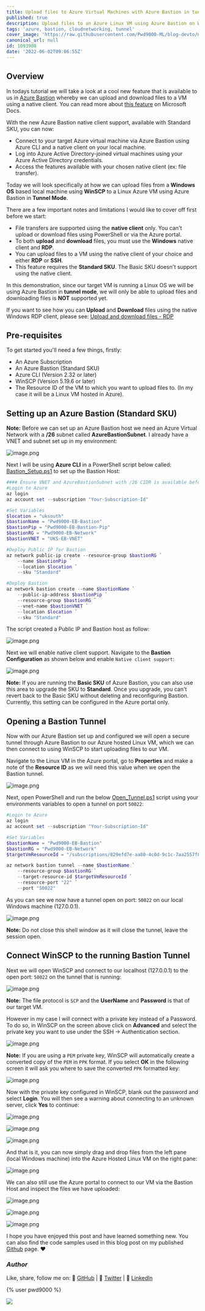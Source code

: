 ```yaml
---
title: Upload files to Azure Virtual Machines with Azure Bastion in tunnel mode
published: true
description: Upload files to an Azure Linux VM using Azure Bastion on Windows using the SSH native Client
tags: 'azure, bastion, cloudnetworking, tunnel'
cover_image: 'https://raw.githubusercontent.com/Pwd9000-ML/blog-devto/main/posts/2022-Azure-Bastion-File-Transfers/assets/main1.png'
canonical_url: null
id: 1093908
date: '2022-06-02T09:06:55Z'
---
```


## Overview

In todays tutorial we will take a look at a cool new feature that is available to us in [Azure Bastion](https://docs.microsoft.com/en-us/azure/bastion/bastion-overview) whereby we can upload and download files to a VM using a native client. You can read more about [this feature](https://docs.microsoft.com/en-us/azure/bastion/vm-upload-download-native) on Microsoft Docs.

With the new Azure Bastion native client support, available with Standard SKU, you can now:

- Connect to your target Azure virtual machine via Azure Bastion using Azure CLI and a native client on your local machine.
- Log into Azure Active Directory-joined virtual machines using your Azure Active Directory credentials.
- Access the features available with your chosen native client (ex: file transfer).

Today we will look specifically at how we can upload files from a **Windows OS** based local machine using **WinSCP** to a Linux Azure VM using Azure Bastion in **Tunnel Mode**.

There are a few important notes and limitations I would like to cover off first before we start:

- File transfers are supported using the **native client** only. You can't upload or download files using PowerShell or via the Azure portal.
- To both **upload** and **download** files, you must use the **Windows** native client and **RDP**.
- You can upload files to a VM using the native client of your choice and either **RDP** or **SSH**.
- This feature requires the **Standard SKU**. The Basic SKU doesn't support using the native client.

In this demonstration, since our target VM is running a Linux OS we will be using Azure Bastion in **tunnel mode**, we will only be able to upload files and downloading files is **NOT** supported yet.

If you want to see how you can **Upload** and **Download** files using the native Windows RDP client, please see: [Upload and download files - RDP](https://docs.microsoft.com/en-us/azure/bastion/vm-upload-download-native#rdp)

## Pre-requisites

To get started you'll need a few things, firstly:

- An Azure Subscription
- An Azure Bastion (Standard SKU)
- Azure CLI (Version 2.32 or later)
- WinSCP (Version 5.19.6 or later)
- The Resource ID of the VM to which you want to upload files to. (In my case it will be a Linux VM hosted in Azure).

## Setting up an Azure Bastion (Standard SKU)

**Note:** Before we can set up an Azure Bastion host we need an Azure Virtual Network with a **/26** subnet called **AzureBastionSubnet**. I already have a VNET and subnet set up in my environment:

![image.png](https://raw.githubusercontent.com/Pwd9000-ML/blog-devto/main/posts/2022-Azure-Bastion-File-Transfers/assets/vnet.png)

Next I will be using **Azure CLI** in a PowerShell script below called: [Bastion_Setup.ps1](https://github.com/Pwd9000-ML/blog-devto/tree/main/posts/2022-Azure-Bastion-File-Transfers/code/Bastion_Setup.ps1) to set up the Bastion Host:

```powershell
#### Ensure VNET and AzureBastionSubnet with /26 CIDR is available before creation of Bastion Host ####
#Login to Azure
az login
az account set --subscription "Your-Subscription-Id"

#Set Variables
$location = "uksouth"
$bastionName = "Pwd9000-EB-Bastion"
$bastionPip = "Pwd9000-EB-Bastion-Pip"
$bastionRG = "Pwd9000-EB-Network"
$bastionVNET = "UKS-EB-VNET"

#Deploy Public IP for Bastion
az network public-ip create --resource-group $bastionRG `
    --name $bastionPip `
    --location $location `
    --sku "Standard"

#Deploy Bastion
az network bastion create --name $bastionName `
    --public-ip-address $bastionPip `
    --resource-group $bastionRG `
    --vnet-name $bastionVNET `
    --location $location `
    --sku "Standard"
```

The script created a Public IP and Bastion host as follow:

![image.png](https://raw.githubusercontent.com/Pwd9000-ML/blog-devto/main/posts/2022-Azure-Bastion-File-Transfers/assets/resources.png)

Next we will enable native client support. Navigate to the **Bastion Configuration** as shown below and enable `Native client support`:

![image.png](https://raw.githubusercontent.com/Pwd9000-ML/blog-devto/main/posts/2022-Azure-Bastion-File-Transfers/assets/config.png)

**Note:** If you are running the **Basic SKU** of Azure Bastion, you can also use this area to upgrade the SKU to **Standard**. Once you upgrade, you can't revert back to the Basic SKU without deleting and reconfiguring Bastion. Currently, this setting can be configured in the Azure portal only.

## Opening a Bastion Tunnel

Now with our Azure Bastion set up and configured we will open a secure tunnel through Azure Bastion to our Azure hosted Linux VM, which we can then connect to using WinSCP to start uploading files to our VM.

Navigate to the Linux VM in the Azure portal, go to **Properties** and make a note of the **Resource ID** as we will need this value when we open the Bastion tunnel.

![image.png](https://raw.githubusercontent.com/Pwd9000-ML/blog-devto/main/posts/2022-Azure-Bastion-File-Transfers/assets/rid.png)

Next, open PowerShell and run the below [Open_Tunnel.ps1](https://github.com/Pwd9000-ML/blog-devto/tree/main/posts/2022-Azure-Bastion-File-Transfers/code/Open_Tunnel.ps1) script using your environments variables to open a tunnel on port `50022`:

```powershell
#Login to Azure
az login
az account set --subscription "Your-Subscription-Id"

#Set Variables
$bastionName = "Pwd9000-EB-Bastion"
$bastionRG = "Pwd9000-EB-Network"
$targetVmResourceId = "/subscriptions/829efd7e-aa80-4c0d-9c1c-7aa2557f8e07/resourceGroups/Linux-Vms/providers/Microsoft.Compute/virtualMachines/mylinuxvm9000"

az network bastion tunnel --name $bastionName `
    --resource-group $bastionRG `
    --target-resource-id $targetVmResourceId `
    --resource-port "22" `
    --port "50022"
```

As you can see we now have a tunnel open on port: `50022` on our local Windows machine (127.0.0.1).

![image.png](https://raw.githubusercontent.com/Pwd9000-ML/blog-devto/main/posts/2022-Azure-Bastion-File-Transfers/assets/tunnel.png)

**Note:** Do not close this shell window as it will close the tunnel, leave the session open.

## Connect WinSCP to the running Bastion Tunnel

Next we will open WinSCP and connect to our localhost (127.0.0.1) to the open port: `50022` on the tunnel that is running:

![image.png](https://raw.githubusercontent.com/Pwd9000-ML/blog-devto/main/posts/2022-Azure-Bastion-File-Transfers/assets/winscp1.png)

**Note:** The file protocol is `SCP` and the **UserName** and **Password** is that of our target VM.

However in my case I will connect with a private key instead of a Password. To do so, in WinSCP on the screen above click on **Advanced** and select the private key you want to use under the SSH -> Authentication section.

![image.png](https://raw.githubusercontent.com/Pwd9000-ML/blog-devto/main/posts/2022-Azure-Bastion-File-Transfers/assets/winscp3.png)

**Note:** If you are using a `PEM` private key, WinSCP will automatically create a converted copy of the `PEM` in `PPK` format. If you select **OK** in the following screen it will ask you where to save the converted `PPK` formatted key:

![image.png](https://raw.githubusercontent.com/Pwd9000-ML/blog-devto/main/posts/2022-Azure-Bastion-File-Transfers/assets/winscp2.png)

Now with the private key configured in WinSCP, blank out the password and select **Login**. You will then see a warning about connecting to an unknown server, click **Yes** to continue:

![image.png](https://raw.githubusercontent.com/Pwd9000-ML/blog-devto/main/posts/2022-Azure-Bastion-File-Transfers/assets/winscp6.png)

![image.png](https://raw.githubusercontent.com/Pwd9000-ML/blog-devto/main/posts/2022-Azure-Bastion-File-Transfers/assets/winscp4.png)

![image.png](https://raw.githubusercontent.com/Pwd9000-ML/blog-devto/main/posts/2022-Azure-Bastion-File-Transfers/assets/winscp5.png)

And that is it, you can now simply drag and drop files from the left pane (local Windows machine) into the Azure Hosted Linux VM on the right pane:

![image.png](https://raw.githubusercontent.com/Pwd9000-ML/blog-devto/main/posts/2022-Azure-Bastion-File-Transfers/assets/winscp7.png)

We can also still use the Azure portal to connect to our VM via the Bastion Host and inspect the files we have uploaded:

![image.png](https://raw.githubusercontent.com/Pwd9000-ML/blog-devto/main/posts/2022-Azure-Bastion-File-Transfers/assets/port1.png)

![image.png](https://raw.githubusercontent.com/Pwd9000-ML/blog-devto/main/posts/2022-Azure-Bastion-File-Transfers/assets/port2.png)

![image.png](https://raw.githubusercontent.com/Pwd9000-ML/blog-devto/main/posts/2022-Azure-Bastion-File-Transfers/assets/port3.png)

I hope you have enjoyed this post and have learned something new. You can also find the code samples used in this blog post on my published [Github](https://github.com/Pwd9000-ML/blog-devto/tree/main/posts/2022-Azure-Bastion-File-Transfers/code) page. :heart:

### _Author_

Like, share, follow me on: :octopus: [GitHub](https://github.com/Pwd9000-ML) | :penguin: [Twitter](https://twitter.com/pwd9000) | :space_invader: [LinkedIn](https://www.linkedin.com/in/marcel-l-61b0a96b/)

{% user pwd9000 %}

<a href="https://www.buymeacoffee.com/pwd9000"><img src="https://img.buymeacoffee.com/button-api/?text=Buy me a coffee&emoji=&slug=pwd9000&button_colour=FFDD00&font_colour=000000&font_family=Cookie&outline_colour=000000&coffee_colour=ffffff"></a>
